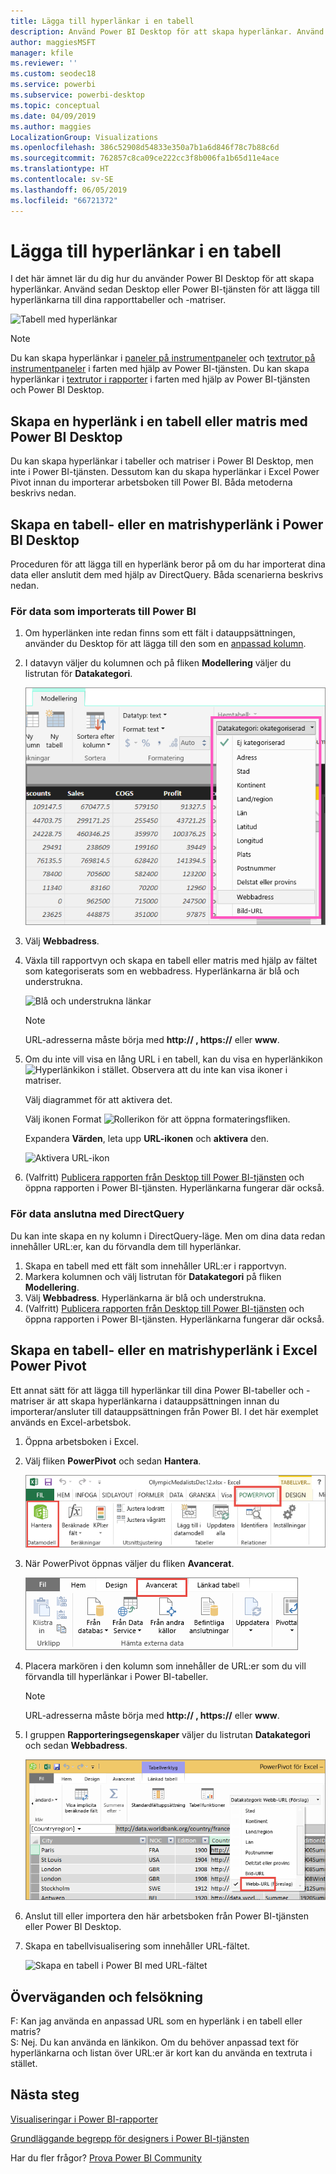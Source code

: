 ```yaml
---
title: Lägga till hyperlänkar i en tabell
description: Använd Power BI Desktop för att skapa hyperlänkar. Använd sedan Power BI Desktop eller Power BI-tjänsten för att lägga till hyperlänkarna i dina rapporttabeller och matriser.
author: maggiesMSFT
manager: kfile
ms.reviewer: ''
ms.custom: seodec18
ms.service: powerbi
ms.subservice: powerbi-desktop
ms.topic: conceptual
ms.date: 04/09/2019
ms.author: maggies
LocalizationGroup: Visualizations
ms.openlocfilehash: 386c52908d54833e350a7b1a6d846f78c7b88c6d
ms.sourcegitcommit: 762857c8ca09ce222cc3f8b006fa1b65d11e4ace
ms.translationtype: HT
ms.contentlocale: sv-SE
ms.lasthandoff: 06/05/2019
ms.locfileid: "66721372"
---
```

# <a name="add-hyperlinks-to-a-table"></a>Lägga till hyperlänkar i en tabell
I det här ämnet lär du dig hur du använder Power BI Desktop för att skapa hyperlänkar. Använd sedan Desktop eller Power BI-tjänsten för att lägga till hyperlänkarna till dina rapporttabeller och -matriser. 

![Tabell med hyperlänkar](media/power-bi-hyperlinks-in-tables/hyperlinkedtable.png)

> [!NOTE]
> Du kan skapa hyperlänkar i [paneler på instrumentpaneler](service-dashboard-edit-tile.md) och [textrutor på instrumentpaneler](service-dashboard-add-widget.md) i farten med hjälp av Power BI-tjänsten. Du kan skapa hyperlänkar i [textrutor i rapporter](service-add-hyperlink-to-text-box.md) i farten med hjälp av Power BI-tjänsten och Power BI Desktop.
> 

## <a name="to-create-a-hyperlink-in-a-table-or-matrix-using-power-bi-desktop"></a>Skapa en hyperlänk i en tabell eller matris med Power BI Desktop
Du kan skapa hyperlänkar i tabeller och matriser i Power BI Desktop, men inte i Power BI-tjänsten. Dessutom kan du skapa hyperlänkar i Excel Power Pivot innan du importerar arbetsboken till Power BI. Båda metoderna beskrivs nedan.

## <a name="create-a-table-or-matrix-hyperlink-in-power-bi-desktop"></a>Skapa en tabell- eller en matrishyperlänk i Power BI Desktop
Proceduren för att lägga till en hyperlänk beror på om du har importerat dina data eller anslutit dem med hjälp av DirectQuery. Båda scenarierna beskrivs nedan.

### <a name="for-data-imported-into-power-bi"></a>För data som importerats till Power BI
1. Om hyperlänken inte redan finns som ett fält i datauppsättningen, använder du Desktop för att lägga till den som en [anpassad kolumn](desktop-common-query-tasks.md).
2. I datavyn väljer du kolumnen och på fliken **Modellering** väljer du listrutan för **Datakategori**.
   
    ![Datakategori-listmenyn](media/power-bi-hyperlinks-in-tables/pbi_data_category.png)
3. Välj **Webbadress**.
4. Växla till rapportvyn och skapa en tabell eller matris med hjälp av fältet som kategoriserats som en webbadress. Hyperlänkarna är blå och understrukna.

    ![Blå och understrukna länkar](media/power-bi-hyperlinks-in-tables/power-bi-table-with-hyperlinks2.png)

    > [!NOTE]
    > URL-adresserna måste börja med **http:// , https://** eller **www**.
    >
   
1. Om du inte vill visa en lång URL i en tabell, kan du visa en hyperlänkikon  ![Hyperlänkikon](media/power-bi-hyperlinks-in-tables/power-bi-hyperlink-icon.png) i stället. Observera att du inte kan visa ikoner i matriser.
   
    Välj diagrammet för att aktivera det.

    Välj ikonen Format ![Rollerikon](media/power-bi-hyperlinks-in-tables/power-bi-paintroller.png) för att öppna formateringsfliken.

    Expandera **Värden**, leta upp **URL-ikonen** och **aktivera** den.

    ![Aktivera URL-ikon](media/power-bi-hyperlinks-in-tables/power-bi-url-icon-on.png)

1. (Valfritt) [Publicera rapporten från Desktop till Power BI-tjänsten](guided-learning/publishingandsharing.yml?tutorial-step=2) och öppna rapporten i Power BI-tjänsten. Hyperlänkarna fungerar där också.

### <a name="for-data-connected-with-directquery"></a>För data anslutna med DirectQuery
Du kan inte skapa en ny kolumn i DirectQuery-läge.  Men om dina data redan innehåller URL:er, kan du förvandla dem till hyperlänkar.

1. Skapa en tabell med ett fält som innehåller URL:er i rapportvyn.
2. Markera kolumnen och välj listrutan för **Datakategori** på fliken **Modellering**.
3. Välj **Webbadress**. Hyperlänkarna är blå och understrukna.
4. (Valfritt) [Publicera rapporten från Desktop till Power BI-tjänsten](guided-learning/publishingandsharing.yml?tutorial-step=2) och öppna rapporten i Power BI-tjänsten. Hyperlänkarna fungerar där också.

## <a name="create-a-table-or-matrix-hyperlink-in-excel-power-pivot"></a>Skapa en tabell- eller en matrishyperlänk i Excel Power Pivot
Ett annat sätt för att lägga till hyperlänkar till dina Power BI-tabeller och -matriser är att skapa hyperlänkarna i datauppsättningen innan du importerar/ansluter till datauppsättningen från Power BI. I det här exemplet används en Excel-arbetsbok.

1. Öppna arbetsboken i Excel.
2. Välj fliken **PowerPivot** och sedan **Hantera**.
   
   ![Öppna PowerPivot i Excel](media/power-bi-hyperlinks-in-tables/createhyperlinkinpowerpivot2.png)
1. När PowerPivot öppnas väljer du fliken **Avancerat**.
   
   ![Fliken Avancerat i PowerPivot](media/power-bi-hyperlinks-in-tables/createhyperlinkinpowerpivot3.png)
4. Placera markören i den kolumn som innehåller de URL:er som du vill förvandla till hyperlänkar i Power BI-tabeller.
   
   > [!NOTE]
   > URL-adresserna måste börja med **http:// , https://** eller **www**.
   > 
5. I gruppen **Rapporteringsegenskaper** väljer du listrutan **Datakategori** och sedan **Webbadress**. 
   
   ![Datakategori-listmenyn i Excel](media/power-bi-hyperlinks-in-tables/createhyperlinksnew.png)

6. Anslut till eller importera den här arbetsboken från Power BI-tjänsten eller Power BI Desktop.
7. Skapa en tabellvisualisering som innehåller URL-fältet.
   
   ![Skapa en tabell i Power BI med URL-fältet](media/power-bi-hyperlinks-in-tables/hyperlinksintables.gif)

## <a name="considerations-and-troubleshooting"></a>Överväganden och felsökning
F: Kan jag använda en anpassad URL som en hyperlänk i en tabell eller matris?    
S: Nej. Du kan använda en länkikon. Om du behöver anpassad text för hyperlänkarna och listan över URL:er är kort kan du använda en textruta i stället.


## <a name="next-steps"></a>Nästa steg
[Visualiseringar i Power BI-rapporter](visuals/power-bi-report-visualizations.md)

[Grundläggande begrepp för designers i Power BI-tjänsten](service-basic-concepts.md)

Har du fler frågor? [Prova Power BI Community](http://community.powerbi.com/)

